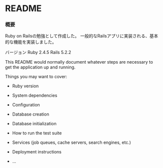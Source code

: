 # README
### 概要
Ruby on Railsの勉強として作成した。 一般的なRailsアプリに実装される、基本的な機能を実装しました。

バージョン
Ruby 2.4.5
Rails 5.2.2

This README would normally document whatever steps are necessary to get the
application up and running.

Things you may want to cover:

* Ruby version

* System dependencies

* Configuration

* Database creation

* Database initialization

* How to run the test suite

* Services (job queues, cache servers, search engines, etc.)

* Deployment instructions

* ...

